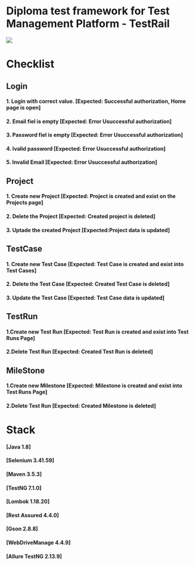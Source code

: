 # Diploma test framework for Test Management Platform - TestRail
<img src="https://testmatick.com/wp-content/uploads/2019/11/Logotip-TestRail.png">
<h1>Checklist</h1>
<h2>Login</h2>
<h4>1. Login with correct value. [Expected: Successful authorization, Home page is open]</h4>
<h4>2. Email fiel is empty [Expected: Error Usuccessful authorization]</h4> 
<h4>3. Password fiel is empty [Expected: Error Usuccessful authorization]</h4>
<h4>4. Ivalid password [Expected: Error Usuccessful authorization]</h4>
<h4>5. Invalid Email [Expected: Error Usuccessful authorization]</h4> 
<h2>Project</h2>
<h4>1. Create new Project [Expected: Project is created and exist on the Projects page]</h4>
<h4>2. Delete the Project [Expected: Created project is deleted]</h4>
<h4>3. Uptade the  created Project [Expected:Project data is updated]</h4>
<h2>TestCase</h2>
<h4>1. Create new Test Case [Expected: Test Case is created and exist into Test Cases]</h4>
<h4>2. Delete the Test Case [Expected: Created Test Case is deleted]</h4>
<h4>3. Update the Test Case [Expected: Test Case data is updated]</h4>
<h2>TestRun</h2>
<h4>1.Create new Test Run [Expected: Test Run is created and exist into Test Runs Page]</h4>
<h4>2.Delete Test Run [Expected: Created Test Run is deleted]</h4>
<h2>MileStone</h2>
<h4>1.Create new Milestone [Expected: Milestone is created and exist into Test Runs Page]</h4>
<h4>2.Delete Test Run [Expected: Created Milestone is deleted]</h4>

<h1>Stack</h1>
<h4>[Java 1.8]</h4>
<h4>[Selenium 3.41.59]</h4>
<h4>[Maven 3.5.3]</h4>
<h4>[TestNG 7.1.0]</h4>
<h4>[Lombok 1.18.20]</h4>
<h4>[Rest Assured 4.4.0]</h4>
<h4>[Gson 2.8.8]</h4>
<h4>[WebDriveManage 4.4.9]</h4>
<h4>[Allure TestNG 2.13.9]</h4>

